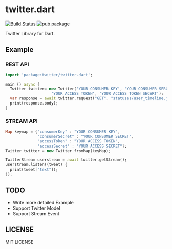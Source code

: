 twitter.dart
===

[![Build Status](https://travis-ci.org/sh4869/twitter.dart.svg?branch=master)](https://travis-ci.org/sh4869/twitter.dart) [![pub package](https://img.shields.io/pub/v/twitter.svg)](https://pub.dartlang.org/packages/twitter)

Twitter Library for Dart.

## Example

### REST API

```dart
import 'package:twitter/twitter.dart';

main () async {
  Twitter twitter= new Twitter('YOUR CONSUMER KEY', 'YOUR CONSUMER SERCRET',
                    'YOUR ACCESS TOKEN', 'YOUR ACCESS TOKEN SECERT');
  var response = await twitter.request("GET", "statuses/user_timeline.json");
  print(response.body);
}
```

### STREAM API

```dart
Map keymap = {"consumerKey" : "YOUR CONSUMER KEY",
              "consumerSecret" : "YOUR CONSUMER SECRET",
              "accessToken" : "YOUR ACCESS TOKEN",
              "accessSecret" : "YOUR ACCESS SECRET"};
Twitter twitter = new Twitter.fromMap(keyMap);

TwitterStream userstream = await twitter.getStream();
userstream.listen((tweet) {
  print(tweet["text"]);
});
```
## TODO

* Write more detailed Example
* Support Twitter Model
* Support Stream Event 

## LICENSE

MIT LICENSE
